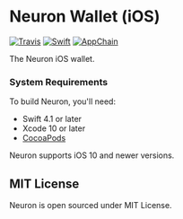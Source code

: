 # Neuron Wallet (iOS)

[![Travis](https://travis-ci.com/cryptape/neuron-ios?branch=develop)](https://travis-ci.com/cryptape/neuron-ios)
[![Swift](https://img.shields.io/badge/Swift-4.1-orange.svg?style=flat)](https://developer.apple.com/swift/)
[![AppChain](https://img.shields.io/badge/made%20for-Nervos%20AppChain-blue.svg)](https://appchain.nervos.org)

The Neuron iOS wallet.

### System Requirements

To build Neuron, you'll need:

* Swift 4.1 or later
* Xcode 10 or later
* [CocoaPods](https://cocoapods.org)

Neuron supports iOS 10 and newer versions.

## MIT License

Neuron is open sourced under MIT License.
